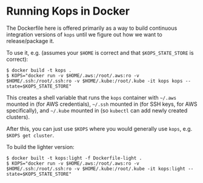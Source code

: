 # Running Kops in Docker

The Dockerfile here is offered primarily as a way to build continuous
integration versions of `kops` until we figure out how we want to
release/package it.

To use it, e.g. (assumes your `$HOME` is correct and that `$KOPS_STATE_STORE` is correct):
```shell
$ docker build -t kops .
$ KOPS="docker run -v $HOME/.aws:/root/.aws:ro -v $HOME/.ssh:/root/.ssh:ro -v $HOME/.kube:/root/.kube -it kops kops --state=$KOPS_STATE_STORE"
```

This creates a shell variable that runs the `kops` container with `~/.aws` mounted in (for AWS credentials), `~/.ssh` mounted in (for SSH keys, for AWS specifically), and `~/.kube` mounted in (so `kubectl` can add newly created clusters).

After this, you can just use `$KOPS` where you would generally use `kops`, e.g. `$KOPS get cluster`.

To build the lighter version:
```shell
$ docker built -t kops:light -f Dockerfile-light .
$ KOPS="docker run -v $HOME/.aws:/root/.aws:ro -v $HOME/.ssh:/root/.ssh:ro -v $HOME/.kube:/root/.kube -it kops:light --state=$KOPS_STATE_STORE"
  ```
